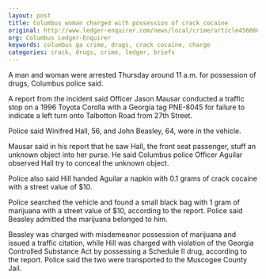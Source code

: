 ```yaml
---
layout: post
title: Columbus woman charged with possession of crack cocaine
original: http://www.ledger-enquirer.com/news/local/crime/article45606627.html
org: Columbus Ledger-Enquirer
keywords: columbus ga crime, drugs, crack cocaine, charge
categories: crack, drugs, crime, ledger, briefs
---
```


A man and woman were arrested Thursday around 11 a.m. for possession of drugs, Columbus police said.

<!--break-->

A report from the incident said Officer Jason Mausar conducted a traffic stop on a 1996 Toyota Corolla with a Georgia tag PNE-8045 for failure to indicate a left turn onto Talbotton Road from 27th Street.

Police said Winifred Hall, 56, and John Beasley, 64, were in the vehicle.

Mausar said in his report that he saw Hall, the front seat passenger, stuff an unknown object into her purse. He said Columbus police Officer Aguilar observed Hall try to conceal the unknown object.

Police also said Hill handed Aguilar a napkin with 0.1 grams of crack cocaine with a street value of $10.

Police searched the vehicle and found a small black bag with 1 gram of marijuana with a street value of $10, according to the report. Police said Beasley admitted the marijuana belonged to him.

Beasley was charged with misdemeanor possession of marijuana and issued a traffic citation, while Hill was charged with violation of the Georgia Controlled Substance Act by possessing a Schedule II drug, according to the report. Police said the two were transported to the Muscogee County Jail.